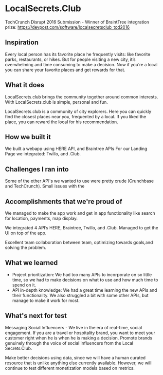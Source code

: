 # LocalSecrets.Club
TechCrunch Disrupt 2016 Submission - Winner of BraintTree integration prize: https://devpost.com/software/localsecretsclub_tcd2016

## Inspiration
Every local person has its favorite place he frequently visits: like favorite parks, restaurants, or hikes. But for people visiting a new city, it’s overwhelming and time consuming to make a decision. Now if you’re a local you can share your favorite places and get rewards for that. 

## What it does
LocalSecrets.club brings the community together around common interests. With LocalSecrets.club is simple, personal and fun. 

LocalSecrets.club is a community of city explorers. Here you can quickly find the closest places near you, frequented by a local. If you liked the place, you can reward the local for his recommendation. 


## How we built it

We built a webapp using HERE API, and Braintree APIs
For our Landing Page we integrated: Twillo, and .Club. 

## Challenges I ran into
Some of the other API's we wanted to use were pretty crude (Crunchbase and TechCrunch). Small issues with the 

## Accomplishments that we're proud of

We managed to make the app work and get in app functionality like search for location, payments, map display. 

We integrated 4 API’s HERE, Braintree, Twillo, and .Club. 
Managed to get the UI on top of the app. 

Excellent team collaboration between team, optimizing towards goals,and solving the problem.

## What we learned

- Project prioritization: We had too many APIs to incorporate on so little time, so we had to make decisions on what to use and how much time to spend on it.
- API in-depth knowledge: We had a great time learning the new APIs and their functionality. We also struggled a bit with some other APIs, but manage to make it work for most.

## What's next for test

Messaging Social Influencers - We live in the era of real-time, social engagement. If you are a travel or hospitality brand, you want to meet your customer right when he is when he is making a decision. Promote brands genuinely through the voice of social influencers from the Local Secrets.Club.

Make better decisions using data, since we will have a human curated resource that is unlike anything else currently available. However, we will continue to test different monetization models based on metrics. 

